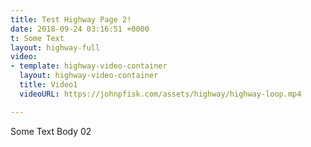```yaml
---
title: Test Highway Page 2!
date: 2018-09-24 03:16:51 +0000
t: Some Text
layout: highway-full
video:
- template: highway-video-container
  layout: highway-video-container
  title: Video1
  videoURL: https://johnpfisk.com/assets/highway/highway-loop.mp4

---
```

Some Text Body 02